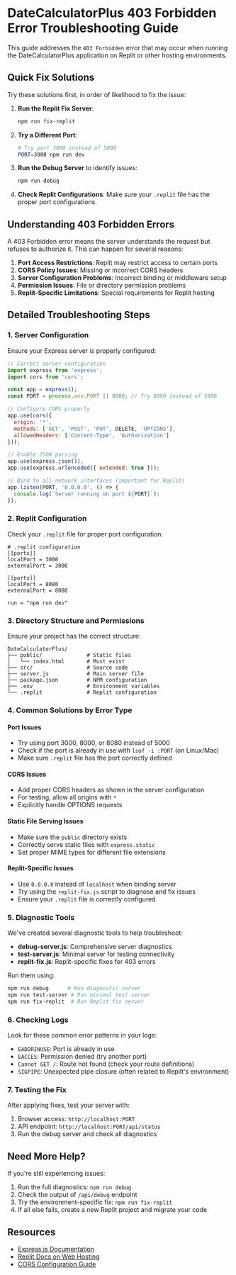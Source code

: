 # DateCalculatorPlus 403 Forbidden Error Troubleshooting Guide

This guide addresses the `403 Forbidden` error that may occur when running the DateCalculatorPlus application on Replit or other hosting environments.

## Quick Fix Solutions

Try these solutions first, in order of likelihood to fix the issue:

1. **Run the Replit Fix Server**:
   ```bash
   npm run fix-replit
   ```

2. **Try a Different Port**:
   ```bash
   # Try port 3000 instead of 5000
   PORT=3000 npm run dev
   ```

3. **Run the Debug Server** to identify issues:
   ```bash
   npm run debug
   ```

4. **Check Replit Configurations**:
   Make sure your `.replit` file has the proper port configurations.

## Understanding 403 Forbidden Errors

A 403 Forbidden error means the server understands the request but refuses to authorize it. This can happen for several reasons:

1. **Port Access Restrictions**: Replit may restrict access to certain ports
2. **CORS Policy Issues**: Missing or incorrect CORS headers
3. **Server Configuration Problems**: Incorrect binding or middleware setup
4. **Permission Issues**: File or directory permission problems
5. **Replit-Specific Limitations**: Special requirements for Replit hosting

## Detailed Troubleshooting Steps

### 1. Server Configuration

Ensure your Express server is properly configured:

```javascript
// Correct server configuration
import express from 'express';
import cors from 'cors';

const app = express();
const PORT = process.env.PORT || 8080; // Try 8080 instead of 5000

// Configure CORS properly
app.use(cors({
  origin: '*',
  methods: ['GET', 'POST', 'PUT', DELETE, 'OPTIONS'],
  allowedHeaders: ['Content-Type', 'Authorization']
}));

// Enable JSON parsing
app.use(express.json());
app.use(express.urlencoded({ extended: true }));

// Bind to all network interfaces (important for Replit)
app.listen(PORT, '0.0.0.0', () => {
  console.log(`Server running on port ${PORT}`);
});
```

### 2. Replit Configuration

Check your `.replit` file for proper port configuration:

```
# .replit configuration
[[ports]]
localPort = 3000
externalPort = 3000

[[ports]]
localPort = 8080
externalPort = 8080

run = "npm run dev"
```

### 3. Directory Structure and Permissions

Ensure your project has the correct structure:

```
DateCalculatorPlus/
├── public/              # Static files
│   └── index.html       # Must exist
├── src/                 # Source code
├── server.js            # Main server file
├── package.json         # NPM configuration
├── .env                 # Environment variables
└── .replit              # Replit configuration
```

### 4. Common Solutions by Error Type

#### Port Issues
- Try using port 3000, 8000, or 8080 instead of 5000
- Check if the port is already in use with `lsof -i :PORT` (on Linux/Mac)
- Make sure `.replit` file has the port correctly defined

#### CORS Issues
- Add proper CORS headers as shown in the server configuration
- For testing, allow all origins with `*`
- Explicitly handle OPTIONS requests

#### Static File Serving Issues
- Make sure the `public` directory exists
- Correctly serve static files with `express.static`
- Set proper MIME types for different file extensions

#### Replit-Specific Issues
- Use `0.0.0.0` instead of `localhost` when binding server
- Try using the `replit-fix.js` script to diagnose and fix issues
- Ensure your `.replit` file is correctly configured

### 5. Diagnostic Tools

We've created several diagnostic tools to help troubleshoot:

- **debug-server.js**: Comprehensive server diagnostics
- **test-server.js**: Minimal server for testing connectivity
- **replit-fix.js**: Replit-specific fixes for 403 errors

Run them using:
```bash
npm run debug      # Run diagnostic server
npm run test-server # Run minimal test server
npm run fix-replit  # Run Replit fix server
```

### 6. Checking Logs

Look for these common error patterns in your logs:

- `EADDRINUSE`: Port is already in use
- `EACCES`: Permission denied (try another port)
- `Cannot GET /`: Route not found (check your route definitions)
- `SIGPIPE`: Unexpected pipe closure (often related to Replit's environment)

### 7. Testing the Fix

After applying fixes, test your server with:

1. Browser access: `http://localhost:PORT`
2. API endpoint: `http://localhost:PORT/api/status`
3. Run the debug server and check all diagnostics

## Need More Help?

If you're still experiencing issues:

1. Run the full diagnostics: `npm run debug`
2. Check the output of `/api/debug` endpoint
3. Try the environment-specific fix: `npm run fix-replit`
4. If all else fails, create a new Replit project and migrate your code

## Resources

- [Express.js Documentation](https://expressjs.com/)
- [Replit Docs on Web Hosting](https://docs.replit.com/hosting/deploying-http-servers)
- [CORS Configuration Guide](https://developer.mozilla.org/en-US/docs/Web/HTTP/CORS) 